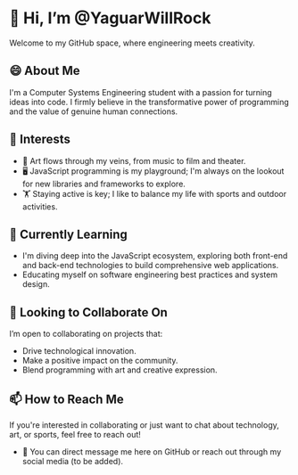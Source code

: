# 👋 Hi, I’m @YaguarWillRock

Welcome to my GitHub space, where engineering meets creativity.

## 😄 About Me
I'm a Computer Systems Engineering student with a passion for turning ideas into code. I firmly believe in the transformative power of programming and the value of genuine human connections.

## 👀 Interests
- 🎨 Art flows through my veins, from music to film and theater.
- 🖥️ JavaScript programming is my playground; I'm always on the lookout for new libraries and frameworks to explore.
- 🏋️ Staying active is key; I like to balance my life with sports and outdoor activities.

## 🌱 Currently Learning
- I'm diving deep into the JavaScript ecosystem, exploring both front-end and back-end technologies to build comprehensive web applications.
- Educating myself on software engineering best practices and system design.

## 💞️ Looking to Collaborate On
I’m open to collaborating on projects that:
- Drive technological innovation.
- Make a positive impact on the community.
- Blend programming with art and creative expression.

## 📫 How to Reach Me
If you're interested in collaborating or just want to chat about technology, art, or sports, feel free to reach out!
- 💌 You can direct message me here on GitHub or reach out through my social media (to be added).

<!---
YaguarWillRock/YaguarWillRock is a ✨ special ✨ repository because its `README.md` (this file) appears on your GitHub profile.
You can click the Preview link to take a look at your changes.
--->
